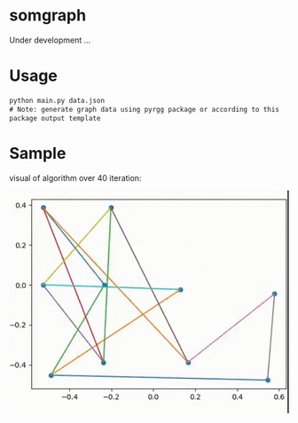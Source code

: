 # somgraph
Under development ...

# Usage
```
python main.py data.json
# Note: generate graph data using pyrgg package or according to this package output template
```

# Sample
visual of algorithm over 40 iteration:


![](https://github.com/salar-shdk/somgraph/blob/main/files/temp_iteration_sample.gif)
